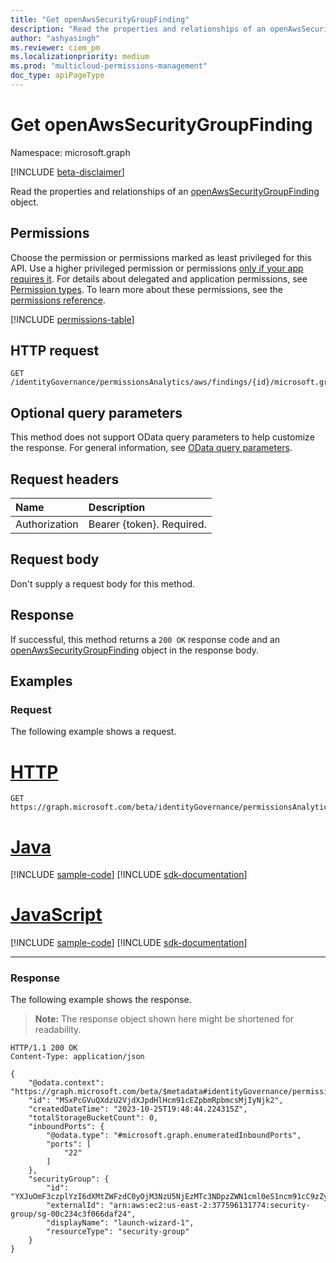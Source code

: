 ```yaml
---
title: "Get openAwsSecurityGroupFinding"
description: "Read the properties and relationships of an openAwsSecurityGroupFinding object."
author: "ashyasingh"
ms.reviewer: ciem_pm
ms.localizationpriority: medium
ms.prod: "multicloud-permissions-management"
doc_type: apiPageType
---
```


# Get openAwsSecurityGroupFinding
Namespace: microsoft.graph

[!INCLUDE [beta-disclaimer](../../includes/beta-disclaimer.md)]

Read the properties and relationships of an [openAwsSecurityGroupFinding](../resources/openawssecuritygroupfinding.md) object.

## Permissions
Choose the permission or permissions marked as least privileged for this API. Use a higher privileged permission or permissions [only if your app requires it](/graph/permissions-overview#best-practices-for-using-microsoft-graph-permissions). For details about delegated and application permissions, see [Permission types](/graph/permissions-overview#permission-types). To learn more about these permissions, see the [permissions reference](/graph/permissions-reference).

<!-- { "blockType": "permissions", "name": "openawssecuritygroupfinding_get" } -->
[!INCLUDE [permissions-table](../includes/permissions/openawssecuritygroupfinding-get-permissions.md)]

## HTTP request

<!-- {
  "blockType": "ignored"
}
-->
``` http
GET /identityGovernance/permissionsAnalytics/aws/findings/{id}/microsoft.graph.openAwsSecurityGroupFinding
```

## Optional query parameters
This method does not support OData query parameters to help customize the response. For general information, see [OData query parameters](/graph/query-parameters).

## Request headers
|Name|Description|
|:---|:---|
|Authorization|Bearer {token}. Required.|

## Request body
Don't supply a request body for this method.

## Response

If successful, this method returns a `200 OK` response code and an [openAwsSecurityGroupFinding](../resources/openawssecuritygroupfinding.md) object in the response body.

## Examples

### Request
The following example shows a request.
# [HTTP](#tab/http)
<!-- {
  "blockType": "request",
  "name": "get_openawssecuritygroupfinding"
}
-->
``` http
GET https://graph.microsoft.com/beta/identityGovernance/permissionsAnalytics/aws/findings/MSxPcGVuQXdzU2VjdXJpdHlHcm91cEZpbmRpbmcsMjIyNjk2/microsoft.graph.openAwsSecurityGroupFinding
```

# [Java](#tab/java)
[!INCLUDE [sample-code](../includes/snippets/java/get-openawssecuritygroupfinding-java-snippets.md)]
[!INCLUDE [sdk-documentation](../includes/snippets/snippets-sdk-documentation-link.md)]

# [JavaScript](#tab/javascript)
[!INCLUDE [sample-code](../includes/snippets/javascript/get-openawssecuritygroupfinding-javascript-snippets.md)]
[!INCLUDE [sdk-documentation](../includes/snippets/snippets-sdk-documentation-link.md)]

---

### Response
The following example shows the response.
>**Note:** The response object shown here might be shortened for readability.
<!-- {
  "blockType": "response",
  "truncated": true,
  "@odata.type": "microsoft.graph.openAwsSecurityGroupFinding"
}
-->
``` http
HTTP/1.1 200 OK
Content-Type: application/json

{
    "@odata.context": "https://graph.microsoft.com/beta/$metadata#identityGovernance/permissionsAnalytics/aws/findings/microsoft.graph.openAwsSecurityGroupFinding/$entity",
    "id": "MSxPcGVuQXdzU2VjdXJpdHlHcm91cEZpbmRpbmcsMjIyNjk2",
    "createdDateTime": "2023-10-25T19:48:44.224315Z",
    "totalStorageBucketCount": 0,
    "inboundPorts": {
        "@odata.type": "#microsoft.graph.enumeratedInboundPorts",
        "ports": [
            "22"
        ]
    },
    "securityGroup": {
        "id": "YXJuOmF3czplYzI6dXMtZWFzdC0yOjM3NzU5NjEzMTc3NDpzZWN1cml0eS1ncm91cC9zZy0wMGMyMzRjM2YwNjZkYWYyNA",
        "externalId": "arn:aws:ec2:us-east-2:377596131774:security-group/sg-00c234c3f066daf24",
        "displayName": "launch-wizard-1",
        "resourceType": "security-group"
    }
}
```
